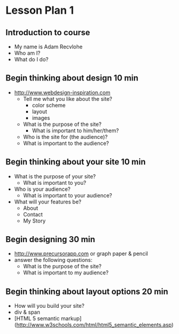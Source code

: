 # Lesson Plan 1

## Introduction to course
  - My name is Adam Recvlohe
  - Who am I?
  - What do I do?

## Begin thinking about design 10 min
  - http://www.webdesign-inspiration.com
    - Tell me what you like about the site?
      - color scheme
      - layout
      - images
    - What is the purpose of the site?
      - What is important to him/her/them?
    - Who is the site for (the audience)?
     - What is important to the audience?

## Begin thinking about your site 10 min
  - What is the purpose of your site?
    - What is important to you?
  - Who is your audience?
    - What is important to your audience?
  - What will your features be?
    - About
    - Contact
    - My Story

## Begin designing 30 min
  - http://www.precursorapp.com or graph paper & pencil
  - answer the following questions:
    - What is the purpose of the site?
    - What is important to my audience?

## Begin thinking about layout options 20 min
  - How will you build your site?
  - div & span
  - [HTML 5 semantic markup] (http://www.w3schools.com/html/html5_semantic_elements.asp)

